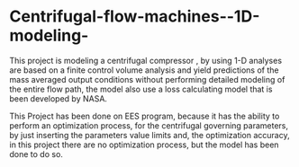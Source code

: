 # Centrifugal-flow-machines--1D-modeling-
This project is modeling a centrifugal compressor , by using 1-D analyses are based on a finite control volume analysis and yield predictions of the mass averaged output conditions without performing detailed modeling of the entire flow path, the model also use a loss calculating model that is been developed by NASA.

This Project has been done on EES program, because it has the ability to perform an optimization process, for the centrifugal governing parameters, by just inserting the parameters value limits and, the optimization accuracy, in this project there are no optimization process, but the model has been done to do so. 
